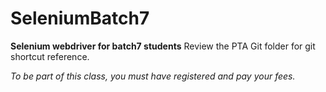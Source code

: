 # SeleniumBatch7

**Selenium webdriver for batch7 students**
Review the PTA Git folder for git shortcut reference.

*To be part of this class, you must have registered and pay your fees.*
